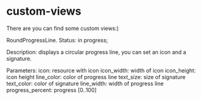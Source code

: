 # custom-views
There are you can find some custom views:)

RoundProgressLine.
Status: in progress;

Description: displays a circular progress line, you can set an icon and a signature.

Parameters: 
  icon: resource with icon
  icon_width: width of icon
  icon_height: icon height
  line_color: color of progress line
  text_size: size of signature
  text_color: color of signature
  line_width: width of progress line
  progress_percent: progress [0..100]
